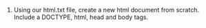 1. Using our html.txt file, create a new html document from scratch. Include a DOCTYPE, html, head and body tags.